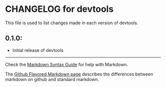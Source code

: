 # CHANGELOG for devtools

This file is used to list changes made in each version of devtools.

## 0.1.0:

* Initial release of devtools

- - - 
Check the [Markdown Syntax Guide](http://daringfireball.net/projects/markdown/syntax) for help with Markdown.

The [Github Flavored Markdown page](http://github.github.com/github-flavored-markdown/) describes the differences between markdown on github and standard markdown.
